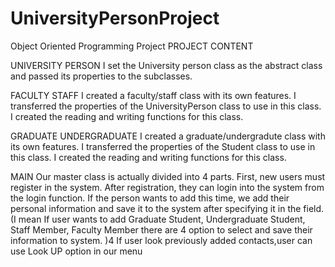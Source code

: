 # UniversityPersonProject
Object Oriented Programming Project
PROJECT CONTENT

UNIVERSITY PERSON
I set the University person class as the abstract class and passed its properties to the subclasses.

FACULTY STAFF 
I created a faculty/staff class with its own features.
I transferred the properties of the UniversityPerson class to use in this class.
I created the reading and writing functions for this class.

 GRADUATE UNDERGRADUATE
I created a graduate/undergradute class with its own features.
I transferred the properties of the Student class to use in this class.
I created the reading and writing functions for this class.

 MAIN
Our master class is actually divided into 4 parts.
First, new users must register in the system.
After registration, they can login into the system from the login function.
If the person wants to add this time, 
we add their personal information and save it to the system after specifying it in the field.
(I mean If user wants to add Graduate Student, Undergraduate Student, Staff Member, Faculty Member 
there are 4 option to select and save their information to system. )4
If user look previously added contacts,user can use Look UP option in our menu
